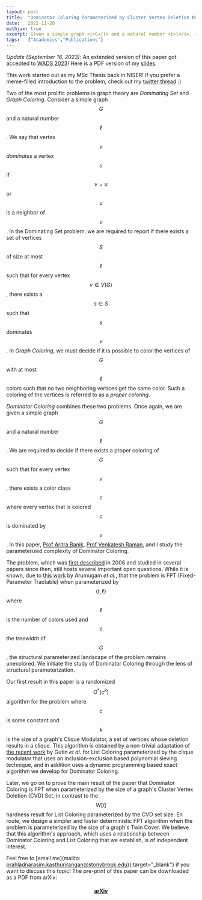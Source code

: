 ```yaml
---
layout: post
title:  "Dominator Coloring Parameterized by Cluster Vertex Deletion Number"
date:   2022-11-20
mathjax: true
excerpt: Given a simple graph <i>G</i> and a natural number <i>l</i>, <i>Dominator Coloring</i> asks if it possible to properly color <i>G</i> with at most <i>l</i> colors such that for every vertex <i>v</i> in the graph, there exists a color class <i>c</i> where every vertex colored <i>c</i> is in the neighborhood of <i>v</i>. This problem, first described in 2006 and studied in several papers since then, hosts several interesting open problems. In this combined work (with Prof Aritra Banik and Prof Venkatesh Raman), we initiate the study of the problem through the lens of structural parameterization. We prove that Dominator Coloring, parameterized by the input graph's Cluster Vertex Deletion number, is FPT. We also design faster, simpler, and randomized parameterized algorithms when the parameter is a special CVD set.      
tags:   ["Academics","Publications"]
---
```


*Update (September 16, 2023)*: An extended version of this paper got accepted to <a href = "https://link.springer.com/chapter/10.1007/978-3-031-38906-1_8">WADS 2023</a>! Here is a PDF version of my <a href = "{{site.baseurl}}/documents/WADS2023_Presentation.pdf" download>slides</a>. 

This work started out as my MSc Thesis back in NISER! If you prefer a meme-filled introduction to the problem, check out my [twitter thread](https://twitter.com/pranarkas/status/1587841594769772546) :)

Two of the most prolific problems in graph theory are *Dominating Set* and *Graph Coloring*. Consider a simple graph $$G$$ and a natural number $$\ell$$. We say that vertex $$v$$ *dominates* a vertex $$u$$ if $$v = u$$ or $$u$$ is a neighbor of $$v$$. In the Dominating Set problem, we are required to report if there exists a set of vertices $$S$$ of size at most $$\ell$$ such that for every vertex $$v \in V(G)$$, there exists a $$s \in S$$ such that $$s$$ dominates $$v$$. In *Graph Coloring*, we must decide if it is possible to color the vertices of $$G$$ with at most $$\ell$$ colors such that no two neighboring vertices get the same color. Such a coloring of the vertices is referred to as a *proper coloring*.

*Dominator Coloring* combines these two problems. Once again, we are given a simple graph $$G$$ and a natural number $$\ell$$. We are required to decide if there exists a proper coloring of $$G$$ such that for every vertex $$v$$, there exists a color class $$c$$ where every vertex that is colored $$c$$ is dominated by $$v$$. In this paper, [Prof Aritra Banik](http://www.niser.ac.in/~aritra/), [Prof Venkatesh Raman](https://www.imsc.res.in/~vraman/), and I study the parameterized complexity of Dominator Coloring. 

The problem, which was [first described](https://faculty.nps.edu/rgera/papers/WestPoint_Dom_coloring_final_submitted_changed.pdf) in 2006 and studied in several papers since then, still hosts several important open questions. While it is known, due to [this work](https://www.semanticscholar.org/paper/Algorithmic-Aspects-of-Dominator-Colorings-in-Arumugam-Chandrasekar/649cbb0f199da4318456d775a36d2e3942c423f7) by Arumugam *et al.*, that the problem is FPT (Fixed-Parameter Tractable) when parameterized by $$(t,\ell)$$ where $$\ell$$ is the number of colors used and $$t$$ the *treewidth* of $$G$$, the structural parameterized landscape of the problem remains unexplored. We initiate the study of Dominator Coloring through the lens of structural parameterization. 

Our first result in this paper is a randomized $$O^*(c^k)$$ algorithm for the problem where $$c$$ is some constant and $$k$$ is the size of a graph's Clique Modulator, a set of vertices whose deletion results in a clique. This algorithm is obtained by a non-trivial adaptation of [the recent work](https://doi.org/10.1137/20M1323369) by Gutin *et al.* for List Coloring parameterized by the clique modulator that uses an inclusion-exclusion based polynomial sieving technique, and in addition uses a dynamic programming based exact algorithm we develop for Dominator Coloring. 

Later, we go on to prove the main result of the paper that Dominator Coloring is FPT when parameterized by the size of a graph's Cluster Vertex Deletion (CVD) Set, in contrast to the $$W[i]$$ hardness result for List Coloring parameterized by the CVD set size. En route, we design a simpler and faster deterministic FPT algorithm when the problem is parameterized by the size of a graph's Twin Cover. We believe that this algorithm's approach, which uses a relationship between Dominator Coloring and List Coloring that we establish, is of independent interest.

Feel free to [email me](mailto: prahladnarasim.kasthurirangan@stonybrook.edu){:target="_blank"} if you want to discuss this topic! The pre-print of this paper can be downloaded as a PDF from arXiv: 

#### <center><a href = "https://arxiv.org/abs/2210.17321">arXiv</a></center>